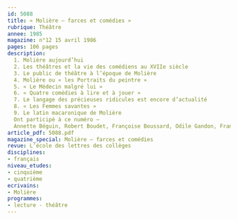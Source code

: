 ```yaml
---
id: 5088
title: « Molière – farces et comédies »
rubrique: Théâtre
annee: 1985
magazine: n°12 15 avril 1986
pages: 106 pages
description: 
  1. Molière aujourd’hui
  2. Les théâtres et la vie des comédiens au XVIIe siècle
  3. Le public de théâtre à l’époque de Molière
  4. Molière ou « les Portraits du peintre »
  5. « Le Médecin malgré lui »
  6. « Quatre comédies à lire et à jouer »
  7. Le langage des précieuses ridicules est encore d’actualité
  8. « Les Femmes savantes »
  9. Le latin macaronique de Molière
  Ont participé à ce numéro – 
  Annette Béguin, Robert Boudet, Françoise Boussard, Odile Gandon, François Gay, Dominique Guerrini, Gérard-Guy Mouchel et Pierre Pichard
article_pdf: 5088.pdf
magazine_special: Molière – farces et comédies
revue: L’école des lettres des collèges
disciplines:
- français
niveau_etudes:
- cinquième
- quatrième
ecrivains:
- Molière
programmes:
- lecture - théâtre
---
```

